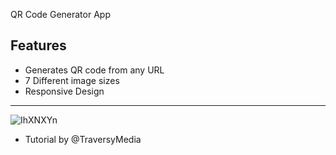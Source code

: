 QR Code Generator App

## Features
- Generates QR code from any URL
- 7 Different image sizes
- Responsive Design
----
![IhXNXYn](https://user-images.githubusercontent.com/106428849/185265131-93cdcfc0-05c0-4e63-81d3-e9d035fb12c7.png)




- Tutorial by @TraversyMedia

